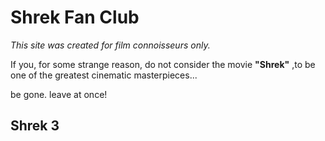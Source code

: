 # Shrek Fan Club

*This site was created for film connoisseurs only.*

If you, for some strange reason, do not consider the movie **"Shrek"** ,to be one of the greatest cinematic masterpieces...

be gone. leave at once!

## Shrek 3
